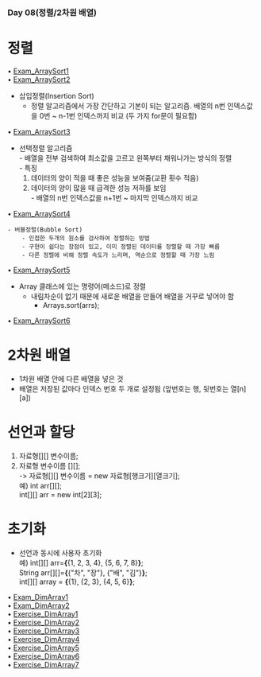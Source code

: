 ### Day 08(정렬/2차원 배열)  

# 정렬  
• [Exam_ArraySort1](https://github.com/icici0093/KH_Study/blob/main/code/Exam_ArraySort1.java)  
• [Exam_ArraySort2](https://github.com/icici0093/KH_Study/blob/main/code/Exam_ArraySort2.java)  

  - 삽입정렬(Insertion Sort)  
    - 정렬 알고리즘에서 가장 간단하고 기본이 되는 알고리즘. 배열의 n번 인덱스값을 0번 ~ n-1번 인덱스까지 비교 (두 가지 for문이 필요함)  
		
• [Exam_ArraySort3](https://github.com/icici0093/KH_Study/blob/main/code/Exam_ArraySort3.java)  

  - 선택정렬 알고리즘  
		- 배열을 전부 검색하여 최소값을 고르고 왼쪽부터 채워나가는 방식의 정렬  
		- 특징  
      1. 데이터의 양이 적을 때 좋은 성능을 보여줌(교환 횟수 적음)  			 
      2. 데이터의 양이 많을 때 급격한 성능 저하를 보임  
		- 배열의 n번 인덱스값을 n+1번 ~ 마지막 인덱스까지 비교  
    
• [Exam_ArraySort4](https://github.com/icici0093/KH_Study/blob/main/code/Exam_ArraySort4.java)  

	- 버블정렬(Bubble Sort)  
		- 인접한 두개의 원소를 검사하여 정렬하는 방법   
		- 구현이 쉽다는 장점이 있고, 이미 정렬된 데이터를 정렬할 때 가장 빠름   
		- 다른 정렬에 비해 정렬 속도가 느리며, 역순으로 정렬할 때 가장 느림  
		
• [Exam_ArraySort5](https://github.com/icici0093/KH_Study/blob/main/code/Exam_ArraySort5.java)  

  - Array 클래스에 있는 명령어(메소드)로 정렬  
    - 내림차순이 없기 때문에 새로운 배열을 만들어 배열을 거꾸로 넣어야 함  
	  - Arrays.sort(arrs);  
	  
• [Exam_ArraySort6](https://github.com/icici0093/KH_Study/blob/main/code/Exam_ArraySort6.java)  

# 2차원 배열  
  - 1차원 배열 안에 다른 배열을 넣은 것  
  - 배열은 저장된 값마다 인덱스 번호 두 개로 설정됨 (앞번호는 행, 뒷번호는 열[n][a])  

# 선언과 할당  
  1. 자료형[][] 변수이름;  
  2. 자료형 변수이름 [][];  
  -> 자료형[][] 변수이름 = new 자료형[행크기][열크기];  
  예) int arr[][];  
      int[][] arr = new int[2][3];  

# 초기화  
  - 선언과 동시에 사용자 초기화  
  예) int[][] arr=**{**{1, 2, 3, 4}, {5, 6, 7, 8}**}**;  
      String arr[][]=**{**{"차", "장"}, {"배", "김"}**}**;  
      int[][] array = **{**{1}, {2, 3}, {4, 5, 6}**}**;  
      
• [Exam_DimArray1](https://github.com/icici0093/KH_Study/blob/main/code/Exam_DimArray.java)  
• [Exam_DimArray2](https://github.com/icici0093/KH_Study/blob/main/code/Exam_DimArray2.java)  
• [Exercise_DimArray1](https://github.com/icici0093/KH_Study/blob/main/code/Exercise_DimArray1.java)  
• [Exercise_DimArray2](https://github.com/icici0093/KH_Study/blob/main/code/Exercise_DimArray2.java)  
• [Exercise_DimArray3](https://github.com/icici0093/KH_Study/blob/main/code/Exercise_DimArray3.java)  
• [Exercise_DimArray4](https://github.com/icici0093/KH_Study/blob/main/code/Exercise_DimArray4.java)  
• [Exercise_DimArray5](https://github.com/icici0093/KH_Study/blob/main/code/Exercise_DimArray5.java)  
• [Exercise_DimArray6](https://github.com/icici0093/KH_Study/blob/main/code/Exercise_DimArray6.java)  
• [Exercise_DimArray7](https://github.com/icici0093/KH_Study/blob/main/code/Exercise_DimArray7.java)  

      

  
